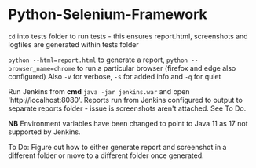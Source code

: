 # Python-Selenium-Framework

`cd` into tests folder to run tests - this ensures report.html, screenshots and logfiles are generated within tests folder

`python --html=report.html` to generate a report,
`python --browser_name=chrome` to run a particular browser (firefox and edge also configured)
Also `-v` for verbose, `-s` for added info and `-q` for quiet

Run Jenkins from **cmd** `java -jar jenkins.war` and open 'http://localhost:8080'.
Reports run from Jenkins configured to output to separate reports folder - issue is screenshots aren't attached. See To Do.

**NB** Environment variables have been changed to point to Java 11 as 17 not supported by Jenkins.

To Do: Figure out how to either generate report and screenshot in a different folder or move to a different folder once generated.
